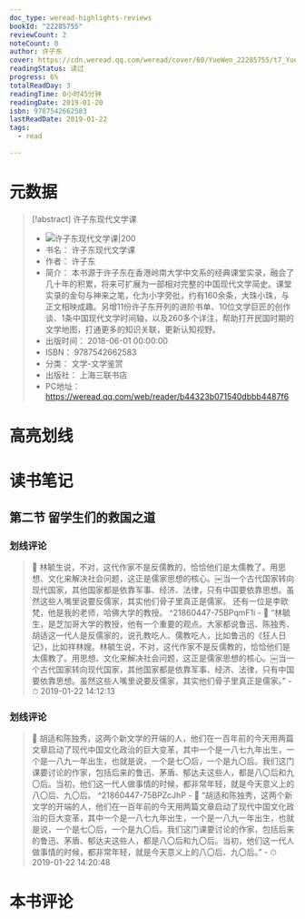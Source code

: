 ```yaml
---
doc_type: weread-highlights-reviews
bookId: "22285755"
reviewCount: 2
noteCount: 0
author: 许子东
cover: https://cdn.weread.qq.com/weread/cover/60/YueWen_22285755/t7_YueWen_22285755.jpg
readingStatus: 读过
progress: 6%
totalReadDay: 3
readingTime: 0小时45分钟
readingDate: 2019-01-20
isbn: 9787542662583
lastReadDate: 2019-01-22
tags:
  - read

---
```

# 元数据
> [!abstract] 许子东现代文学课
> - ![ 许子东现代文学课|200](https://cdn.weread.qq.com/weread/cover/60/YueWen_22285755/t7_YueWen_22285755.jpg)
> - 书名： 许子东现代文学课
> - 作者： 许子东
> - 简介： 本书源于许子东在香港岭南大学中文系的经典课堂实录，融会了几十年的积累，将来可扩展为一部相对完整的中国现代文学简史。课堂实录的金句与神来之笔，化为小字旁批，约有160余条，大珠小珠，与正文相映成趣。另增11份许子东开列的进阶书单、10位文学巨匠的创作谈、1条中国现代文学时间轴，以及260多个详注，帮助打开民国时期的文学地图，打通更多的知识关联，更新认知视野。
> - 出版时间： 2018-06-01 00:00:00
> - ISBN： 9787542662583
> - 分类： 文学-文学鉴赏
> - 出版社： 上海三联书店
> - PC地址：https://weread.qq.com/web/reader/b44323b071540dbbb4487f6

# 高亮划线

# 读书笔记

## 第二节 留学生们的救国之道

### 划线评论
> 📌 林毓生说，不对，这代作家不是反儒教的，恰恰他们是太儒教了。用思想、文化来解决社会问题，这正是儒家思想的核心。￼当一个古代国家转向现代国家，其他国家都是依靠军事、经济、法律，只有中国要依靠思想。虽然这些人嘴里说要反儒家，其实他们骨子里真正是儒家。
还有一位是李欧梵，他是我的老师，哈佛大学的教授。  ^21860447-75BPqmF1i
    - 💭 “林毓生，是芝加哥大学的教授，他有一个重要的观点。大家都说鲁迅、陈独秀、胡适这一代人是反儒家的，说孔教吃人、儒教吃人，比如鲁迅的《狂人日记》，比如祥林嫂。林毓生说，不对，这代作家不是反儒教的，恰恰他们是太儒教了。用思想、文化来解决社会问题，这正是儒家思想的核心。￼当一个古代国家转向现代国家，其他国家都是依靠军事、经济、法律，只有中国要依靠思想。虽然这些人嘴里说要反儒家，其实他们骨子里真正是儒家。”
    - ⏱ 2019-01-22 14:12:13

### 划线评论
> 📌 胡适和陈独秀，这两个新文学的开端的人，他们在一百年前的今天用两篇文章启动了现代中国文化政治的巨大变革，其中一个是一八七九年出生，一个是一八九一年出生，也就是说，一个是七〇后，一个是九〇后。我们这门课要讨论的作家，包括后来的鲁迅、茅盾、郁达夫这些人，都是八〇后和九〇后。当初，他们这一代人做事情的时候，都非常年轻，就是今天意义上的八〇后、九〇后。  ^21860447-75BPZcJhP
    - 💭 “胡适和陈独秀，这两个新文学的开端的人，他们在一百年前的今天用两篇文章启动了现代中国文化政治的巨大变革，其中一个是一八七九年出生，一个是一八九一年出生，也就是说，一个是七〇后，一个是九〇后。我们这门课要讨论的作家，包括后来的鲁迅、茅盾、郁达夫这些人，都是八〇后和九〇后。当初，他们这一代人做事情的时候，都非常年轻，就是今天意义上的八〇后、九〇后。”
    - ⏱ 2019-01-22 14:20:48
   
# 本书评论

